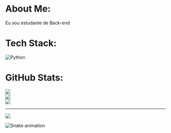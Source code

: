 # About Me:
Eu sou estudante de Back-end<br>


# Tech Stack:
![Python](https://img.shields.io/badge/python-3670A0?style=for-the-badge&logo=python&logoColor=ffdd54)
# GitHub Stats:
![](https://github-readme-stats.vercel.app/api?username=joao-victor-barbosa14&theme=transparent&hide_border=false&include_all_commits=false&count_private=false)<br/>
![](https://github-readme-streak-stats.herokuapp.com/?user=joao-victor-barbosa14&theme=transparent&hide_border=false)<br/>
![](https://github-readme-stats.vercel.app/api/top-langs/?username=joao-victor-barbosa14&theme=transparent&hide_border=false&include_all_commits=false&count_private=false&layout=compact)

---
[![](https://visitcount.itsvg.in/api?id=joao-victor-barbosa14&icon=0&color=0)](https://visitcount.itsvg.in)

![Snake animation](https://raw.githubusercontent.com/joao-victor-barbosa14/joao-victor-barbosa14/output/dist/github-contribution-grid-snake.svg)

<!-- Proudly created with GPRM ( https://gprm.itsvg.in ) -->

